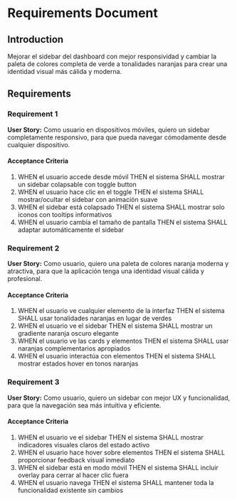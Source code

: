 # Requirements Document

## Introduction

Mejorar el sidebar del dashboard con mejor responsividad y cambiar la paleta de colores completa de verde a tonalidades naranjas para crear una identidad visual más cálida y moderna.

## Requirements

### Requirement 1

**User Story:** Como usuario en dispositivos móviles, quiero un sidebar completamente responsivo, para que pueda navegar cómodamente desde cualquier dispositivo.

#### Acceptance Criteria

1. WHEN el usuario accede desde móvil THEN el sistema SHALL mostrar un sidebar colapsable con toggle button
2. WHEN el usuario hace clic en el toggle THEN el sistema SHALL mostrar/ocultar el sidebar con animación suave
3. WHEN el sidebar está colapsado THEN el sistema SHALL mostrar solo iconos con tooltips informativos
4. WHEN el usuario cambia el tamaño de pantalla THEN el sistema SHALL adaptar automáticamente el sidebar

### Requirement 2

**User Story:** Como usuario, quiero una paleta de colores naranja moderna y atractiva, para que la aplicación tenga una identidad visual cálida y profesional.

#### Acceptance Criteria

1. WHEN el usuario ve cualquier elemento de la interfaz THEN el sistema SHALL usar tonalidades naranjas en lugar de verdes
2. WHEN el usuario ve el sidebar THEN el sistema SHALL mostrar un gradiente naranja oscuro elegante
3. WHEN el usuario ve las cards y elementos THEN el sistema SHALL usar naranjas complementarios apropiados
4. WHEN el usuario interactúa con elementos THEN el sistema SHALL mostrar estados hover en tonos naranjas

### Requirement 3

**User Story:** Como usuario, quiero un sidebar con mejor UX y funcionalidad, para que la navegación sea más intuitiva y eficiente.

#### Acceptance Criteria

1. WHEN el usuario ve el sidebar THEN el sistema SHALL mostrar indicadores visuales claros del estado activo
2. WHEN el usuario hace hover sobre elementos THEN el sistema SHALL proporcionar feedback visual inmediato
3. WHEN el sidebar está en modo móvil THEN el sistema SHALL incluir overlay para cerrar al hacer clic fuera
4. WHEN el usuario navega THEN el sistema SHALL mantener toda la funcionalidad existente sin cambios